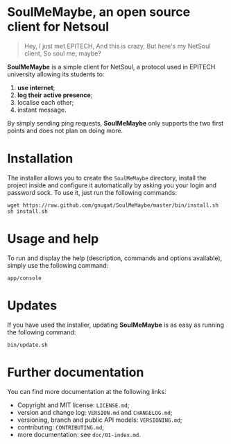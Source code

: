 # SoulMeMaybe, an open source client for Netsoul

> Hey, I just met EPITECH,
> And this is crazy,
> But here's my NetSoul client,
> So soul me, maybe?

**SoulMeMaybe** is a simple client for NetSoul, a protocol used in EPITECH
university allowing its students to:

1. **use internet**;
2. **log their active presence**;
3. localise each other;
4. instant message.

By simply sending ping requests, **SoulMeMaybe** only supports the two first
points and does not plan on doing more.

# Installation

The installer allows you to create the `SoulMeMaybe` directory, install the
project inside and configure it automatically by asking you your login and
password sock. To use it, just run the following commands:

    wget https://raw.github.com/gnugat/SoulMeMaybe/master/bin/install.sh
    sh install.sh

# Usage and help

To run and display the help (description, commands and options available),
simply use the following command:

    app/console

# Updates

If you have used the installer, updating **SoulMeMaybe** is as easy as running
the following command:

    bin/update.sh

# Further documentation

You can find more documentation at the following links:

* Copyright and MIT license: `LICENSE.md`;
* version and change log: `VERSION.md` and `CHANGELOG.md`;
* versioning, branch and public API models: `VERSIONING.md`;
* contributing: `CONTRIBUTING.md`;
* more documentation: see `doc/01-index.md`.
